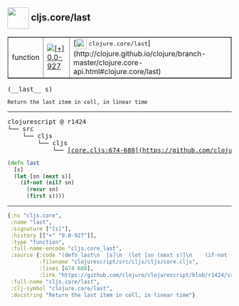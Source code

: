 ## <img width="48px" valign="middle" src="http://i.imgur.com/Hi20huC.png"> cljs.core/last

 <table border="1">
<tr>
<td>function</td>
<td><a href="https://github.com/cljsinfo/api-refs/tree/0.0-927"><img valign="middle" alt="[+] 0.0-927" src="https://img.shields.io/badge/+-0.0--927-lightgrey.svg"></a> </td>
<td>
[<img height="24px" valign="middle" src="http://i.imgur.com/1GjPKvB.png"> <samp>clojure.core/last</samp>](http://clojure.github.io/clojure/branch-master/clojure.core-api.html#clojure.core/last)
</td>
</tr>
</table>

 <samp>
(__last__ s)<br>
</samp>

```
Return the last item in coll, in linear time
```

---

 <pre>
clojurescript @ r1424
└── src
    └── cljs
        └── cljs
            └── <ins>[core.cljs:674-680](https://github.com/clojure/clojurescript/blob/r1424/src/cljs/cljs/core.cljs#L674-L680)</ins>
</pre>

```clj
(defn last
  [s]
  (let [sn (next s)]
    (if-not (nil? sn)
      (recur sn)
      (first s))))
```


---

```clj
{:ns "cljs.core",
 :name "last",
 :signature ["[s]"],
 :history [["+" "0.0-927"]],
 :type "function",
 :full-name-encode "cljs.core_last",
 :source {:code "(defn last\n  [s]\n  (let [sn (next s)]\n    (if-not (nil? sn)\n      (recur sn)\n      (first s))))",
          :filename "clojurescript/src/cljs/cljs/core.cljs",
          :lines [674 680],
          :link "https://github.com/clojure/clojurescript/blob/r1424/src/cljs/cljs/core.cljs#L674-L680"},
 :full-name "cljs.core/last",
 :clj-symbol "clojure.core/last",
 :docstring "Return the last item in coll, in linear time"}

```
